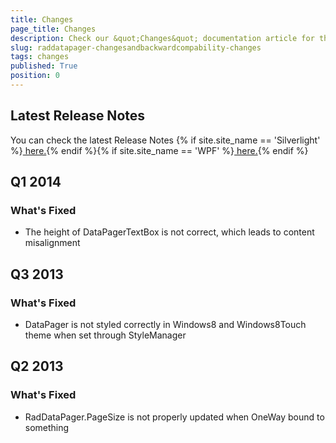 ```yaml
---
title: Changes
page_title: Changes
description: Check our &quot;Changes&quot; documentation article for the RadDataPager {{ site.framework_name }} control.
slug: raddatapager-changesandbackwardcompability-changes
tags: changes
published: True
position: 0
---
```


## Latest Release Notes

You can check the latest Release Notes {% if site.site_name == 'Silverlight' %}[ here.](http://www.telerik.com/products/silverlight/whats-new/release_notes.aspx){% endif %}{% if site.site_name == 'WPF' %}[ here.](http://www.telerik.com/products/wpf/whats-new/release-history.aspx){% endif %}

##  Q1 2014
      
### What's Fixed
            

* The height of DataPagerTextBox is not correct, which leads to content misalignment
                

## Q3 2013
      
### What's Fixed
            

*  DataPager is not styled correctly in Windows8 and Windows8Touch theme when set through StyleManager
                

##  Q2 2013
### What's Fixed
            

* RadDataPager.PageSize is not properly updated when OneWay bound to something
